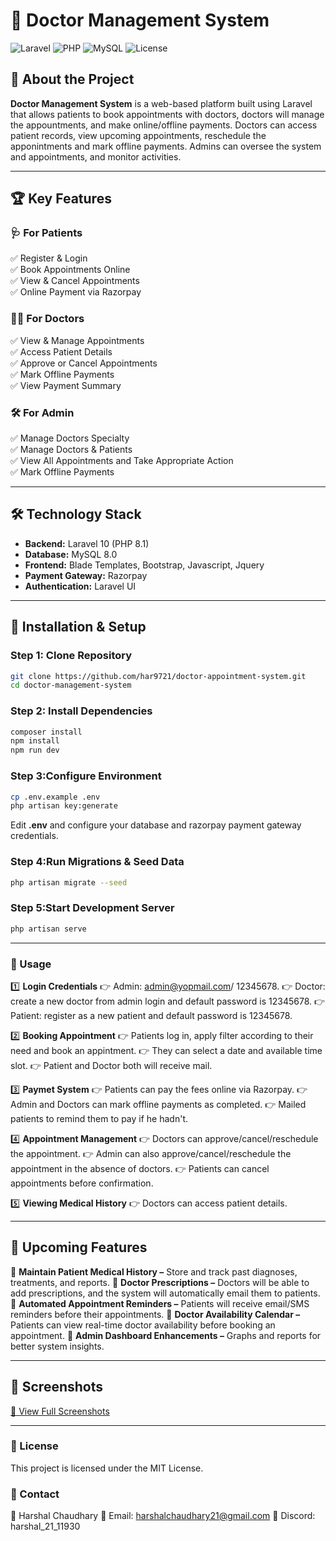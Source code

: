 # 🏥 Doctor Management System

![Laravel](https://img.shields.io/badge/Laravel-10-red.svg?style=flat-square)
![PHP](https://img.shields.io/badge/PHP-8.1-blue.svg?style=flat-square)
![MySQL](https://img.shields.io/badge/MySQL-8.0-orange.svg?style=flat-square)
![License](https://img.shields.io/badge/license-MIT-green.svg?style=flat-square)

## 🚀 About the Project
**Doctor Management System** is a web-based platform built using Laravel that allows patients to book appointments with doctors, doctors will manage the appountments, and make online/offline payments. Doctors can access patient records, view upcoming appointments,  reschedule the apponintments and mark offline payments. Admins can oversee the system and appointments, and monitor activities.

---

## 🏆 Key Features

### **🩺 For Patients**
✅ Register & Login  
✅ Book Appointments Online  
✅ View & Cancel Appointments  
✅ Online Payment via Razorpay    

### **👨‍⚕️ For Doctors**
✅ View & Manage Appointments  
✅ Access Patient Details  
✅ Approve or Cancel Appointments  
✅ Mark Offline Payments  
✅ View Payment Summary  

### **🛠️ For Admin**
✅ Manage Doctors Specialty  
✅ Manage Doctors & Patients  
✅ View All Appointments and Take Appropriate Action  
✅ Mark Offline Payments 

---

## 🛠️ Technology Stack

- **Backend:** Laravel 10 (PHP 8.1)  
- **Database:** MySQL 8.0  
- **Frontend:** Blade Templates, Bootstrap, Javascript, Jquery
- **Payment Gateway:** Razorpay  
- **Authentication:** Laravel UI  

---

## 🔧 Installation & Setup

### **Step 1: Clone Repository**
```sh
git clone https://github.com/har9721/doctor-appointment-system.git
cd doctor-management-system
```

### **Step 2: Install Dependencies**
```sh
composer install
npm install
npm run dev
```

### **Step 3:Configure Environment**
```sh
cp .env.example .env
php artisan key:generate
```

Edit **.env** and configure your database and razorpay payment gateway credentials.

### **Step 4:Run Migrations & Seed Data**
```sh
php artisan migrate --seed
```

### **Step 5:Start Development Server**
```sh
php artisan serve
```

---

### **📌 Usage**
1️⃣ **Login Credentials**
👉 Admin: admin@yopmail.com/ 12345678. 
👉 Doctor: create a new doctor from admin login and default password is 12345678.
👉 Patient: register as a new patient and default password is 12345678. 

2️⃣ **Booking Appointment**
👉 Patients log in, apply filter according to their need and book an appintment. 
👉 They can select a date and available time slot. 
👉 Patient and Doctor both will receive mail. 

3️⃣ **Paymet System**
👉 Patients can pay the fees online via Razorpay. 
👉 Admin and Doctors can mark offline payments as completed.
👉 Mailed patients to remind them to pay if he hadn't.

4️⃣ **Appointment Management**
👉 Doctors can approve/cancel/reschedule the appointment.
👉 Admin can also approve/cancel/reschedule the appointment in the absence of doctors.
👉 Patients can cancel appointments before confirmation.

5️⃣ **Viewing Medical History**
👉 Doctors can access patient details.

---

## 🔮 Upcoming Features
🚀 **Maintain Patient Medical History –** Store and track past diagnoses, treatments, and reports.
🚀 **Doctor Prescriptions –** Doctors will be able to add prescriptions, and the system will automatically email them to patients.
🚀 **Automated Appointment Reminders –** Patients will receive email/SMS reminders before their appointments.
🚀 **Doctor Availability Calendar –** Patients can view real-time doctor availability before booking an appointment.
🚀 **Admin Dashboard Enhancements –** Graphs and reports for better system insights.

---

## 📸 Screenshots

[📸 View Full Screenshots](screenshots.md)

---

### 📜 License
This project is licensed under the MIT License.

### 🔗 Contact
👤 Harshal Chaudhary
📧 Email: harshalchaudhary21@gmail.com
🔗 Discord: harshal_21_11930

